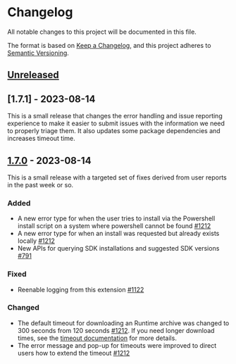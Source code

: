 # Changelog

All notable changes to this project will be documented in this file.

The format is based on [Keep a Changelog],
and this project adheres to [Semantic Versioning].

## [Unreleased]

## [1.7.1] - 2023-08-14

This is a small release that changes the error handling and issue reporting experience to make it easier to submit issues with the information we need to properly triage them. It also updates some package dependencies and increases timeout time.

## [1.7.0] - 2023-08-14

This is a small release with a targeted set of fixes derived from user reports in the past week or so.

### Added

- A new error type for when the user tries to install via the Powershell install script on a system where powershell cannot be found [#1212]
- A new error type for when an install was requested but already exists locally [#1212]
- New APIs for querying SDK installations and suggested SDK versions [#791]

### Fixed

- Reenable logging from this extension [#1122]

### Changed

- The default timeout for downloading an Runtime archive was changed to 300 seconds from 120 seconds [#1212]. If you need longer download times, see the [timeout documentation] for more details.
- The error message and pop-up for timeouts were improved to direct users how to extend the timeout [#1212]

<!-- Links -->
[keep a changelog]: https://keepachangelog.com/en/1.0.0/
[semantic versioning]: https://semver.org/spec/v2.0.0.html
[timeout documentation]: https://github.com/dotnet/vscode-dotnet-runtime/blob/main/Documentation/troubleshooting-runtime.md#install-script-timeouts

<!-- PRs -->
[#1122]: https://github.com/dotnet/vscode-dotnet-runtime/pull/1122
[#1212]: https://github.com/dotnet/vscode-dotnet-runtime/pull/1212
[#791]: https://github.com/dotnet/vscode-dotnet-runtime/pull/791

<!-- Versions -->
[Unreleased]: https://github.com/dotnet/vscode-dotnet-runtime/compare/Runtime-v1.7.0...HEAD
[1.7.0]: https://github.com/dotnet/vscode-dotnet-runtime/releases/tag/Runtime-v1.7.0